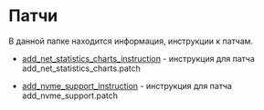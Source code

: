 # Патчи

В данной папке находится информация, инструкции к патчам.

* [add_net_statistics_charts_instruction](./add_net_statistics_charts_instruction.md) - инструкция для патча
  add_net_statistics_charts.patch

* [add_nvme_support_instruction](./add_nvme_support_instruction.md) - инструкция для патча
  add_nvme_support.patch
